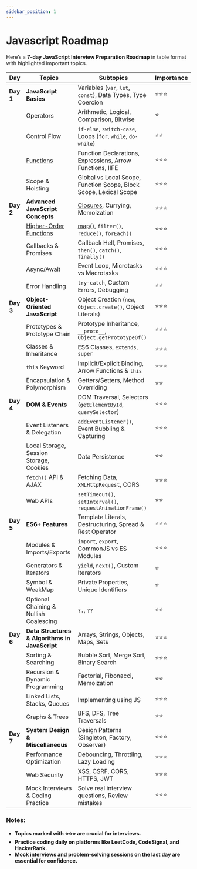```yaml
---
sidebar_position: 1
---
```


# Javascript Roadmap

Here’s a **7-day JavaScript Interview Preparation Roadmap** in table format with highlighted important topics.

| Day       | Topics                                                      | Subtopics                                                         | Importance |
| --------- | ----------------------------------------------------------- | ----------------------------------------------------------------- | ---------- |
| **Day 1** | **JavaScript Basics**                                       | Variables (`var`, `let`, `const`), Data Types, Type Coercion      | ⭐⭐⭐     |
|           | Operators                                                   | Arithmetic, Logical, Comparison, Bitwise                          | ⭐         |
|           | Control Flow                                                | `if-else`, `switch-case`, Loops (`for`, `while`, `do-while`)      | ⭐⭐       |
|           | [Functions](./category/functions)                           | Function Declarations, Expressions, Arrow Functions, IIFE         | ⭐⭐⭐     |
|           | Scope & Hoisting                                            | Global vs Local Scope, Function Scope, Block Scope, Lexical Scope | ⭐⭐⭐     |
| **Day 2** | **Advanced JavaScript Concepts**                            | [Closures](./category/closure), Currying, Memoization             | ⭐⭐⭐     |
|           | [Higher-Order Functions](./category/higher-order-functions) | [map()](./higher%20order%20functions/map()/), `filter()`, `reduce()`, `forEach()`                  | ⭐⭐⭐     |
|           | Callbacks & Promises                                        | Callback Hell, Promises, `then()`, `catch()`, `finally()`         | ⭐⭐⭐     |
|           | Async/Await                                                 | Event Loop, Microtasks vs Macrotasks                              | ⭐⭐⭐     |
|           | Error Handling                                              | `try-catch`, Custom Errors, Debugging                             | ⭐⭐       |
| **Day 3** | **Object-Oriented JavaScript**                              | Object Creation (`new`, `Object.create()`, Object Literals)       | ⭐⭐⭐     |
|           | Prototypes & Prototype Chain                                | Prototype Inheritance, `__proto__`, `Object.getPrototypeOf()`     | ⭐⭐⭐     |
|           | Classes & Inheritance                                       | ES6 Classes, `extends`, `super`                                   | ⭐⭐⭐     |
|           | `this` Keyword                                              | Implicit/Explicit Binding, Arrow Functions & `this`               | ⭐⭐⭐     |
|           | Encapsulation & Polymorphism                                | Getters/Setters, Method Overriding                                | ⭐⭐       |
| **Day 4** | **DOM & Events**                                            | DOM Traversal, Selectors (`getElementById`, `querySelector`)      | ⭐⭐⭐     |
|           | Event Listeners & Delegation                                | `addEventListener()`, Event Bubbling & Capturing                  | ⭐⭐⭐     |
|           | Local Storage, Session Storage, Cookies                     | Data Persistence                                                  | ⭐⭐       |
|           | `fetch()` API & AJAX                                        | Fetching Data, `XMLHttpRequest`, CORS                             | ⭐⭐⭐     |
|           | Web APIs                                                    | `setTimeout()`, `setInterval()`, `requestAnimationFrame()`        | ⭐⭐       |
| **Day 5** | **ES6+ Features**                                           | Template Literals, Destructuring, Spread & Rest Operator          | ⭐⭐⭐     |
|           | Modules & Imports/Exports                                   | `import`, `export`, CommonJS vs ES Modules                        | ⭐⭐⭐     |
|           | Generators & Iterators                                      | `yield`, `next()`, Custom Iterators                               | ⭐         |
|           | Symbol & WeakMap                                            | Private Properties, Unique Identifiers                            | ⭐         |
|           | Optional Chaining & Nullish Coalescing                      | `?.`, `??`                                                        | ⭐⭐       |
| **Day 6** | **Data Structures & Algorithms in JavaScript**              | Arrays, Strings, Objects, Maps, Sets                              | ⭐⭐⭐     |
|           | Sorting & Searching                                         | Bubble Sort, Merge Sort, Binary Search                            | ⭐⭐⭐     |
|           | Recursion & Dynamic Programming                             | Factorial, Fibonacci, Memoization                                 | ⭐⭐       |
|           | Linked Lists, Stacks, Queues                                | Implementing using JS                                             | ⭐⭐⭐     |
|           | Graphs & Trees                                              | BFS, DFS, Tree Traversals                                         | ⭐⭐       |
| **Day 7** | **System Design & Miscellaneous**                           | Design Patterns (Singleton, Factory, Observer)                    | ⭐⭐⭐     |
|           | Performance Optimization                                    | Debouncing, Throttling, Lazy Loading                              | ⭐⭐⭐     |
|           | Web Security                                                | XSS, CSRF, CORS, HTTPS, JWT                                       | ⭐⭐⭐     |
|           | Mock Interviews & Coding Practice                           | Solve real interview questions, Review mistakes                   | ⭐⭐⭐     |

### Notes:

- **Topics marked with ⭐⭐⭐ are crucial for interviews.**
- **Practice coding daily on platforms like LeetCode, CodeSignal, and HackerRank.**
- **Mock interviews and problem-solving sessions on the last day are essential for confidence.**

